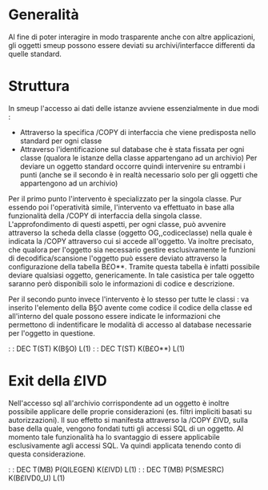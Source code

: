 # Generalità

Al fine di poter interagire in modo trasparente anche con altre applicazioni, gli oggetti smeup possono essere deviati su archivi/interfacce differenti da quelle standard.

# Struttura

In smeup l'accesso ai dati delle istanze avviene essenzialmente in due modi : 
-  Attraverso la specifica /COPY di interfaccia che viene predisposta nello standard per ogni classe
-  Attraverso l'identificazione sul database che è stata fissata per ogni classe (qualora le istanze della classe appartengano ad un archivio)
Per deviare un oggetto standard occorre quindi intervenire su entrambi i punti (anche se il secondo è in realtà necessario solo per gli oggetti che appartengono ad un archivio)

Per il primo punto l'intervento è specializzato per la singola classe. Pur essendo poi l'operatività simile, l'intervento va effettuato in base alla funzionalità della /COPY di interfaccia della singola classe. L'approfondimento di questi aspetti, per ogni classe, può avvenire attraverso la scheda della classe (oggetto OG,,codiceclasse) nella quale è indicata la /COPY attraverso cui si accede all'oggetto.
Va inoltre precisato, che qualora per l'oggetto sia necessario gestire esclusivamente le funzioni di decodifica/scansione l'oggetto può essere deviato attraverso la configurazione della tabella B£O\*\*. Tramite questa tabella è infatti possibile deviare qualsiasi oggetto, genericamente. In tale casistica per tale oggetto saranno però disponibili solo le informazioni di codice e descrizione.

Per il secondo punto invece l'intervento è lo stesso per tutte le classi :  va inserito l'elemento della B§O avente come codice il codice della classe ed all'interno del quale possono essere indicate le informazioni che permettono di indentificare le modalità di accesso al database necessarie per l'oggetto in questione.

 :  : DEC T(ST) K(B§O) L(1)
 :  : DEC T(ST) K(B£O\*\*) L(1)

# Exit della £IVD
Nell'accesso sql all'archivio corrispondente ad un oggetto è inoltre possibile applicare delle proprie considerazioni (es. filtri impliciti basati su autorizzazioni). Il suo effetto si manifesta attraverso la /COPY £IVD, sulla base della quale, vengono fondati tutti gli accessi SQL di un oggetto.
Al momento tale funzionalità ha lo svantaggio di essere applicabile esclusivamente agli accessi SQL. Va quindi applicata tenendo conto di questa considerazione.

 :  : DEC T(MB) P(QILEGEN) K(£IVD) L(1)
 :  : DEC T(MB) P(SMESRC) K(B£IVD0_U) L(1)



